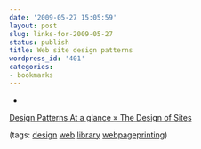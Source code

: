```yaml
---
date: '2009-05-27 15:05:59'
layout: post
slug: links-for-2009-05-27
status: publish
title: Web site design patterns
wordpress_id: '401'
categories:
- bookmarks
---
```


  * 
                

[Design Patterns At a glance » The Design of Sites](http://www.designofsites.com/design-patterns/)


                
                

(tags: [design](http://delicious.com/eob/design) [web](http://delicious.com/eob/web) [library](http://delicious.com/eob/library) [webpageprinting](http://delicious.com/eob/webpageprinting))


            
